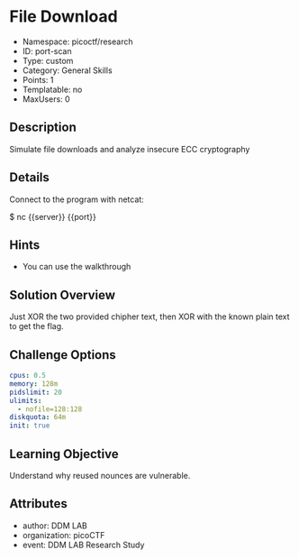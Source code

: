 # File Download

- Namespace: picoctf/research
- ID: port-scan
- Type: custom
- Category: General Skills
- Points: 1
- Templatable: no
- MaxUsers: 0

## Description

Simulate file downloads and analyze insecure ECC cryptography 

## Details
Connect to the program with netcat:

$ nc {{server}} {{port}}

## Hints

- You can use the walkthrough

## Solution Overview

Just XOR the two provided chipher text, then XOR with the known plain text to get the flag.

## Challenge Options

```yaml
cpus: 0.5
memory: 128m
pidslimit: 20
ulimits:
  - nofile=128:128
diskquota: 64m
init: true
```

## Learning Objective

Understand why reused nounces are vulnerable.

## Attributes

- author: DDM LAB
- organization: picoCTF
- event: DDM LAB Research Study